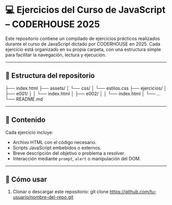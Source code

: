 # 💻 Ejercicios del Curso de JavaScript – CODERHOUSE 2025

Este repositorio contiene un compilado de ejercicios prácticos realizados durante el curso de JavaScript dictado por CODERHOUSE en 2025. Cada ejercicio está organizado en su propia carpeta, con una estructura simple para facilitar la navegación, lectura y ejecución.

---

## 📁 Estructura del repositorio

├── index.html
├── assets/
│ └── css/
│ └── estilos.css
├── ejercicios/
│ ├── e001/
│ │ └── index.html
│ ├── e002/
│ │ └── index.html
│ └── ...
└── README.md

---

## 📘 Contenido

Cada ejercicio incluye:

- Archivo HTML con el código necesario.
- Scripts JavaScript embebidos o externos.
- Breve descripción del objetivo o problema a resolver.
- Interacción mediante `prompt`, `alert` o manipulación del DOM.

---

## 🚀 Cómo usar

1. Clonar o descargar este repositorio:
   git clone https://github.com/tu-usuario/nombre-del-repo.git
